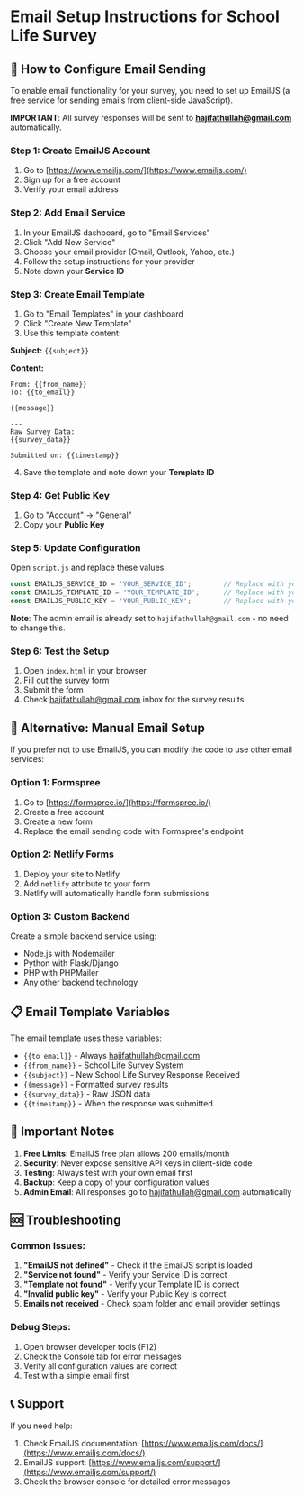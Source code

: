 # Email Setup Instructions for School Life Survey

## 📧 How to Configure Email Sending

To enable email functionality for your survey, you need to set up EmailJS (a free service for sending emails from client-side JavaScript).

**IMPORTANT**: All survey responses will be sent to **hajifathullah@gmail.com** automatically.

### Step 1: Create EmailJS Account
1. Go to [https://www.emailjs.com/](https://www.emailjs.com/)
2. Sign up for a free account
3. Verify your email address

### Step 2: Add Email Service
1. In your EmailJS dashboard, go to "Email Services"
2. Click "Add New Service"
3. Choose your email provider (Gmail, Outlook, Yahoo, etc.)
4. Follow the setup instructions for your provider
5. Note down your **Service ID**

### Step 3: Create Email Template
1. Go to "Email Templates" in your dashboard
2. Click "Create New Template"
3. Use this template content:

**Subject:** `{{subject}}`

**Content:**
```
From: {{from_name}}
To: {{to_email}}

{{message}}

---
Raw Survey Data:
{{survey_data}}

Submitted on: {{timestamp}}
```

4. Save the template and note down your **Template ID**

### Step 4: Get Public Key
1. Go to "Account" → "General"
2. Copy your **Public Key**

### Step 5: Update Configuration
Open `script.js` and replace these values:

```javascript
const EMAILJS_SERVICE_ID = 'YOUR_SERVICE_ID';        // Replace with your Service ID
const EMAILJS_TEMPLATE_ID = 'YOUR_TEMPLATE_ID';      // Replace with your Template ID  
const EMAILJS_PUBLIC_KEY = 'YOUR_PUBLIC_KEY';        // Replace with your Public Key
```

**Note**: The admin email is already set to `hajifathullah@gmail.com` - no need to change this.

### Step 6: Test the Setup
1. Open `index.html` in your browser
2. Fill out the survey form
3. Submit the form
4. Check hajifathullah@gmail.com inbox for the survey results

## 🔧 Alternative: Manual Email Setup

If you prefer not to use EmailJS, you can modify the code to use other email services:

### Option 1: Formspree
1. Go to [https://formspree.io/](https://formspree.io/)
2. Create a free account
3. Create a new form
4. Replace the email sending code with Formspree's endpoint

### Option 2: Netlify Forms
1. Deploy your site to Netlify
2. Add `netlify` attribute to your form
3. Netlify will automatically handle form submissions

### Option 3: Custom Backend
Create a simple backend service using:
- Node.js with Nodemailer
- Python with Flask/Django
- PHP with PHPMailer
- Any other backend technology

## 📋 Email Template Variables

The email template uses these variables:
- `{{to_email}}` - Always hajifathullah@gmail.com
- `{{from_name}}` - School Life Survey System
- `{{subject}}` - New School Life Survey Response Received
- `{{message}}` - Formatted survey results
- `{{survey_data}}` - Raw JSON data
- `{{timestamp}}` - When the response was submitted

## 🚨 Important Notes

1. **Free Limits**: EmailJS free plan allows 200 emails/month
2. **Security**: Never expose sensitive API keys in client-side code
3. **Testing**: Always test with your own email first
4. **Backup**: Keep a copy of your configuration values
5. **Admin Email**: All responses go to hajifathullah@gmail.com automatically

## 🆘 Troubleshooting

### Common Issues:
1. **"EmailJS not defined"** - Check if the EmailJS script is loaded
2. **"Service not found"** - Verify your Service ID is correct
3. **"Template not found"** - Verify your Template ID is correct
4. **"Invalid public key"** - Verify your Public Key is correct
5. **Emails not received** - Check spam folder and email provider settings

### Debug Steps:
1. Open browser developer tools (F12)
2. Check the Console tab for error messages
3. Verify all configuration values are correct
4. Test with a simple email first

## 📞 Support

If you need help:
1. Check EmailJS documentation: [https://www.emailjs.com/docs/](https://www.emailjs.com/docs/)
2. EmailJS support: [https://www.emailjs.com/support/](https://www.emailjs.com/support/)
3. Check the browser console for detailed error messages
